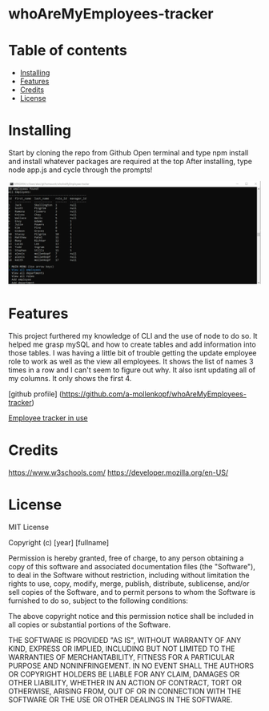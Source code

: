 # whoAreMyEmployees-tracker

# Table of contents

* [Installing](#Installing)
* [Features](#Features)
* [Credits](#Credits)
* [License](#License)

# Installing 

Start by cloning the repo from Github 
Open terminal and type npm install and install whatever packages are required at the top
After installing, type node app.js and cycle through the prompts!


<img src="employee-tracker.PNG"/>

# Features

This project furthered my knowledge of CLI and the use of node to do so. It helped me grasp mySQL and how to create tables and add information into those tables. I was having a little bit of trouble getting the update employee role to work as well as the view all employees. It shows the list of names 3 times in a row and I can't seem to figure out why. It also isnt updating all of my columns. It only shows the first 4.

[github profile] (https://github.com/a-mollenkopf/whoAreMyEmployees-tracker)


[Employee tracker in use](https://drive.google.com/file/d/1fi2-o8Eftv8KRFzegKFN1QPEc5N4KTzM/view)








# Credits
https://www.w3schools.com/
https://developer.mozilla.org/en-US/

# License

MIT License

Copyright (c) [year] [fullname]

Permission is hereby granted, free of charge, to any person obtaining a copy
of this software and associated documentation files (the "Software"), to deal
in the Software without restriction, including without limitation the rights
to use, copy, modify, merge, publish, distribute, sublicense, and/or sell
copies of the Software, and to permit persons to whom the Software is
furnished to do so, subject to the following conditions:

The above copyright notice and this permission notice shall be included in all
copies or substantial portions of the Software.

THE SOFTWARE IS PROVIDED "AS IS", WITHOUT WARRANTY OF ANY KIND, EXPRESS OR
IMPLIED, INCLUDING BUT NOT LIMITED TO THE WARRANTIES OF MERCHANTABILITY,
FITNESS FOR A PARTICULAR PURPOSE AND NONINFRINGEMENT. IN NO EVENT SHALL THE
AUTHORS OR COPYRIGHT HOLDERS BE LIABLE FOR ANY CLAIM, DAMAGES OR OTHER
LIABILITY, WHETHER IN AN ACTION OF CONTRACT, TORT OR OTHERWISE, ARISING FROM,
OUT OF OR IN CONNECTION WITH THE SOFTWARE OR THE USE OR OTHER DEALINGS IN THE
SOFTWARE.